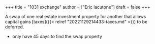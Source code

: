 +++
title = "1031 exchange"
author = ["Eric Iacutone"]
draft = false
+++

A swap of one real estate investment property for another that allows capital gains [taxes]({{< relref "20221129214433-taxes.md" >}}) to be deferred.

-   only have 45 days to find the swap property
